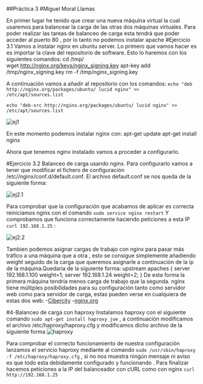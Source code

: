 ##Práctica 3
#Miguel Moral Llamas

En primer lugar he tenido que crear una nueva máquina virtual la cual usaremos para balancear la carga de las otras dos máquinas virtuales. 
Para poder realizar las tareas de balanceo de carga esta tendrá que poder acceder al puerto 80 , por lo tanto no podemos instalar apache
#Ejercicio 3.1
Vamos a instalar nginx en ubuntu server.
Lo primero que vamos hacer es es importar la clave del repositorio de software. Esto lo haremos con los siguientes comandos:
	cd /tmp/	
	wget http://nginx.org/keys/nginx_signing.key
	apt-key add /tmp/nginx_signing.key
	rm -f /tmp/nginx_signing.key

A continuación vamos a añadir al repositorio con los comandos:
`echo "deb http://nginx.org/packages/ubuntu/ lucid nginx" >> /etc/apt/sources.list`
 
 `echo "deb-src http://nginx.org/packages/ubuntu/ lucid nginx" >> /etc/apt/sources.list`

![ej1](ej1.png)

En este momento podemos instalar nginx con:
	apt-get update
	apt-get install nginx
	
Ahora que tenemos nginx instalado vamos a proceder a configurarlo.

#Ejercicio 3.2
Balanceo de carga usando nginx.
Para configurarlo vamos a tener que modificar el fichero de configuración /etc//nginx/conf.d/default.conf.
El archivo default.conf se nos queda de la siguiente forma:

![ej2.1](ej2.1.png)

Para comprobar que la configuración que acabamos de aplicar es correcta reiniciamos nginx con el comando `sudo service nginx restart`
Y comprobamos que funciona correctamente haciendo peticiones a esta IP `curl 192.168.1.25` :

![ej2.2](ej2.2.png)

Tambien podemos asignar cargas de trabajo con nginx para pasar más tráfico a una máquina que a otra , esto se consigue simplemente añadiendo weight seguido de la carga que queremos asignarle a continuación de la ip de la máquina.Quedaria de la siguiente forma:
upstream apaches {
server 192.168.1.100 weight=1;
server 192.168.1.24 weight=2;
}
De esta forma la primera máquina tendría menos carga de trabajo que la segunda.
nginx tiene múltiples posibilidades para su configuración tanto como servidor web como para servidor de carga, estas pueden verse en cualquiera de estas dos web:
-[Cibercity]([http://www.cyberciti.biz/tips/using-nginx-as-reverse-proxy.html])
-[nginx.org]([http://nginx.org/en/docs/http/ngx_http_upstream_module.html])

#4-Balanceo de carga con haproxy
Instalamos haproxy con el siguiente comando `sudo apt-get install haproxy joe`  , a continuación modificamos el archivo /etc/haproxy/haproxy.cfg y modificamos dicho archivo de la siguiente forma
![haproxy](haproxy.png)

Para comprobar el correcto funcionamiento de nuestra configuración lanzamos el servicio haproxy mediante al comando `sudo /usr/sbin/haproxy -f /etc/haproxy/haproxy.cfg` , si no nos muestra ningún mensaje ni aviso es que todo esta debidamente configurado y funcionando . Para finalizar hacemos peticiones a la IP del balanceador con cURL como con nginx `curl http://192.168.1.25`




















 